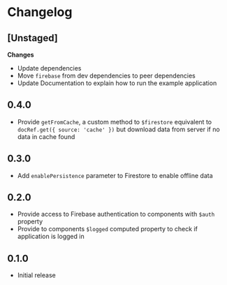 # Changelog

## [Unstaged]

**Changes**

* Update dependencies
* Move `firebase` from dev dependencies to peer dependencies
* Update Documentation to explain how to run the example application

## 0.4.0

* Provide `getFromCache`, a custom method to `$firestore` equivalent to `docRef.get({ source: 'cache' })` but download data from server if no data in cache found

## 0.3.0

* Add `enablePersistence` parameter to Firestore to enable offline data

## 0.2.0

* Provide access to Firebase authentication to components with `$auth` property
* Provide to components `$logged` computed property to check if application is logged in

## 0.1.0

* Initial release